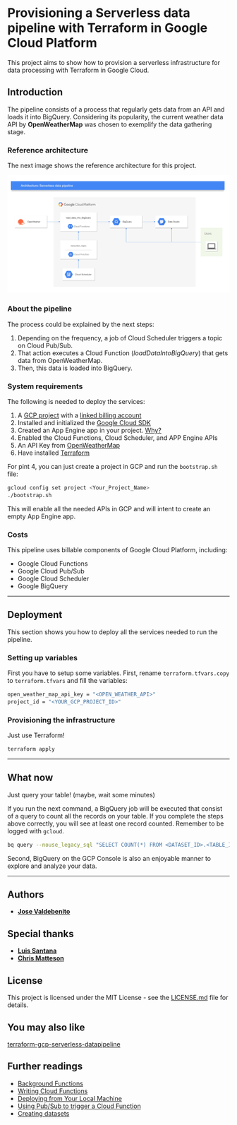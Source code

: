 # Provisioning a Serverless data pipeline with Terraform in Google Cloud Platform

This project aims to show how to provision a serverless infrastructure for data processing with Terraform in Google Cloud.

## Introduction

The pipeline consists of a process that regularly gets data from an API and loads it into BigQuery. Considering its popularity, the current weather data API by **OpenWeatherMap** was chosen to exemplify the data gathering stage.

### Reference architecture

The next image shows the reference architecture for this project.

![Architecture](https://raw.githubusercontent.com/jovald/gcp-serverless-data-pipeline/assets/gcp-serverless-data-pipeline.jpg)

### About the pipeline

The process could be explained by the next steps:

1. Depending on the frequency, a job of Cloud Scheduler triggers a topic on Cloud Pub/Sub.
2. That action executes a Cloud Function (*loadDataIntoBigQuery*) that gets data from OpenWeatherMap.
3. Then, this data is loaded into BigQuery.

### System requirements

The following is needed to deploy the services:

1. A [GCP project](https://cloud.google.com/resource-manager/docs/creating-managing-projects) with a [linked billing account](https://cloud.google.com/billing/docs/how-to/modify-project)
2. Installed and initialized the [Google Cloud SDK](https://cloud.google.com/sdk/install)
3. Created an App Engine app in your project. [Why?](https://cloud.google.com/scheduler/docs/setup)
4. Enabled the Cloud Functions, Cloud Scheduler, and APP Engine APIs
5. An API Key from [OpenWeatherMap](https://openweathermap.org)
6. Have installed [Terraform](https://learn.hashicorp.com/terraform/getting-started/install.html)

For pint 4, you can just create a project in GCP and run the `bootstrap.sh` file:

```sh
gcloud config set project <Your_Project_Name>
./bootstrap.sh
```

This will enable all the needed APIs in GCP and will intent to create an empty App Engine app.


### Costs

This pipeline uses billable components of Google Cloud Platform, including:

* Google Cloud Functions
* Google Cloud Pub/Sub
* Google Cloud Scheduler
* Google BigQuery

---

## Deployment

This section shows you how to deploy all the services needed to run the pipeline.

### Setting up variables

First you have to setup some variables. First, rename `terraform.tfvars.copy` to `terraform.tfvars` and fill the variables:

```sh
open_weather_map_api_key = "<OPEN_WEATHER_API>"
project_id = "<YOUR_GCP_PROJECT_ID>"
```

### Provisioning the infrastructure

Just use Terraform!

```sh
terraform apply
```

---

## What now

Just query your table! (maybe, wait some minutes)

If you run the next command, a BigQuery job will be executed that consist of a query to count all the records on your table. If you complete the steps above correctly, you will see at least one record counted. Remember to be logged with `gcloud`.

```sh
bq query --nouse_legacy_sql "SELECT COUNT(*) FROM <DATASET_ID>.<TABLE_ID>"
```

Second, BigQuery on the GCP Console is also an enjoyable manner to explore and analyze your data.

---

## Authors

* **[Jose Valdebenito](https://github.com/jovald)**

## Special thanks
* **[Luis Santana](https://github.com/lsantana486)**
* **[Chris Matteson](https://github.com/chrismatteson)**

## License

This project is licensed under the MIT License - see the [LICENSE.md](LICENSE.md) file for details.

## You may also like
[terraform-gcp-serverless-datapipeline](https://github.com/jovald/terraform-gcp-serverless-datapipeline)

## Further readings

* [Background Functions](https://cloud.google.com/functions/docs/writing/background)
* [Writing Cloud Functions](https://cloud.google.com/functions/docs/writing/)
* [Deploying from Your Local Machine](https://cloud.google.com/functions/docs/deploying/filesystem)
* [Using Pub/Sub to trigger a Cloud Function](https://cloud.google.com/scheduler/docs/tut-pub-sub)
* [Creating datasets](https://cloud.google.com/bigquery/docs/datasets)
